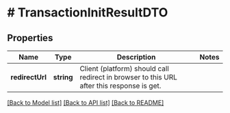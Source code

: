 # # TransactionInitResultDTO

## Properties

Name | Type | Description | Notes
------------ | ------------- | ------------- | -------------
**redirectUrl** | **string** | Client (platform) should call redirect in browser to this URL after this response is get. |

[[Back to Model list]](../../README.md#models) [[Back to API list]](../../README.md#endpoints) [[Back to README]](../../README.md)
